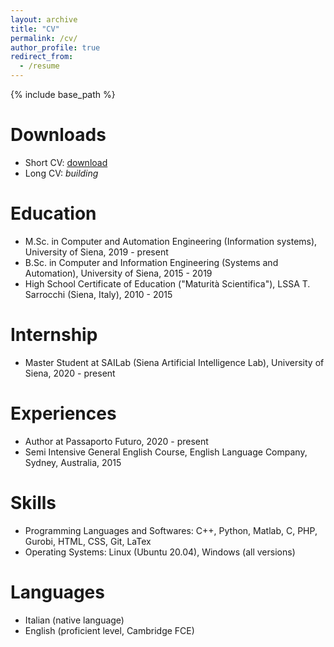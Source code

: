 ```yaml
---
layout: archive
title: "CV"
permalink: /cv/
author_profile: true
redirect_from:
  - /resume
---
```


{% include base_path %}

Downloads
======
* Short CV: [download](https://github.com/filippoguerranti/filippoguerranti.github.io/raw/master/files/filippoguerranti-CV.pdf)
* Long CV: *building*

Education
======
* M.Sc. in Computer and Automation Engineering (Information systems), University of Siena, 2019 - present
* B.Sc. in Computer and Information Engineering (Systems and Automation), University of Siena, 2015 - 2019
* High School Certificate of Education ("Maturità Scientifica"), LSSA T. Sarrocchi (Siena, Italy), 2010 - 2015

Internship
======
* Master Student at SAILab (Siena Artificial Intelligence Lab), University of Siena, 2020 - present

Experiences
======
* Author at Passaporto Futuro, 2020 - present
* Semi Intensive General English Course, English Language Company, Sydney, Australia, 2015
  
Skills
======
* Programming Languages and Softwares: 
  C++, Python, Matlab, C, PHP, Gurobi, HTML, CSS, Git, LaTex
* Operating Systems: 
  Linux (Ubuntu 20.04), Windows (all versions)

Languages 
======
* Italian (native language)
* English (proficient level, Cambridge FCE)
